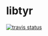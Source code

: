 # libtyr

[![travis status](https://travis-ci.org/aesir-vanir/libtyr.svg?branch=master)](https://travis-ci.org/aesir-vanir)